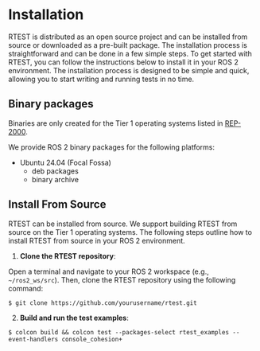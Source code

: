 # Installation


RTEST is distributed as an open source project and can be installed from source or downloaded as a pre-built package. The installation process is straightforward and can be done in a few simple steps.
To get started with RTEST, you can follow the instructions below to install it in your ROS 2 environment.
The installation process is designed to be simple and quick, allowing you to start writing and running tests in no time.


## Binary packages

Binaries are only created for the Tier 1 operating systems listed in [REP-2000](https://www.ros.org/reps/rep-2000.html#support-tiers).

We provide ROS 2 binary packages for the following platforms:

- Ubuntu 24.04 (Focal Fossa)
    - deb packages
    - binary archive



## Install From Source


RTEST can be installed from source. We support building RTEST from source on the Tier 1 operating systems. The following steps outline how to install RTEST from source in your ROS 2 environment.

1. **Clone the RTEST repository**:

Open a terminal and navigate to your ROS 2 workspace (e.g., `~/ros2_ws/src`). Then, clone the RTEST repository using the following command:

```shell
$ git clone https://github.com/yourusername/rtest.git
```

2. **Build and run the test examples**:

```shell
$ colcon build && colcon test --packages-select rtest_examples --event-handlers console_cohesion+
```
